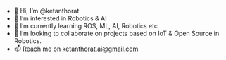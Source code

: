 - 👋 Hi, I’m @ketanthorat
- 👀 I’m interested in Robotics & AI
- 🌱 I’m currently learning ROS, ML, AI, Robotics etc
- 💞️ I’m looking to collaborate on projects based on IoT & Open Source in Robotics.
- 📫 Reach me on ketanthorat.ai@gmail.com


<!---
ketanthorat/ketanthorat is a ✨ special ✨ repository because its `README.md` (this file) appears on your GitHub profile.
You can click the Preview link to take a look at your changes.
--->
